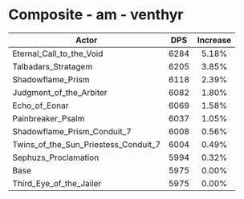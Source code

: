 # Composite - am - venthyr
| Actor | DPS | Increase |
|---|:---:|:---:|
|Eternal_Call_to_the_Void|6284|5.18%|
|Talbadars_Stratagem|6205|3.85%|
|Shadowflame_Prism|6118|2.39%|
|Judgment_of_the_Arbiter|6082|1.80%|
|Echo_of_Eonar|6069|1.58%|
|Painbreaker_Psalm|6037|1.05%|
|Shadowflame_Prism_Conduit_7|6008|0.56%|
|Twins_of_the_Sun_Priestess_Conduit_7|6004|0.49%|
|Sephuzs_Proclamation|5994|0.32%|
|Base|5975|0.00%|
|Third_Eye_of_the_Jailer|5975|0.00%|
